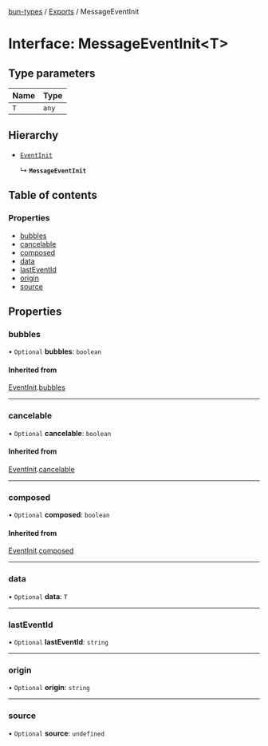 [bun-types](https://github.com/oven-sh/bun-types/blob/master/api-docs/README.md) / [Exports](https://github.com/oven-sh/bun-types/blob/master/api-docs/modules.md) / MessageEventInit

# Interface: MessageEventInit<T\>

## Type parameters

| Name | Type |
| :------ | :------ |
| `T` | `any` |

## Hierarchy

- [`EventInit`](https://github.com/oven-sh/bun-types/blob/master/api-docs/interfaces/EventInit.md)

  ↳ **`MessageEventInit`**

## Table of contents

### Properties

- [bubbles](https://github.com/oven-sh/bun-types/blob/master/api-docs/interfaces/MessageEventInit.md#bubbles)
- [cancelable](https://github.com/oven-sh/bun-types/blob/master/api-docs/interfaces/MessageEventInit.md#cancelable)
- [composed](https://github.com/oven-sh/bun-types/blob/master/api-docs/interfaces/MessageEventInit.md#composed)
- [data](https://github.com/oven-sh/bun-types/blob/master/api-docs/interfaces/MessageEventInit.md#data)
- [lastEventId](https://github.com/oven-sh/bun-types/blob/master/api-docs/interfaces/MessageEventInit.md#lasteventid)
- [origin](https://github.com/oven-sh/bun-types/blob/master/api-docs/interfaces/MessageEventInit.md#origin)
- [source](https://github.com/oven-sh/bun-types/blob/master/api-docs/interfaces/MessageEventInit.md#source)

## Properties

### bubbles

• `Optional` **bubbles**: `boolean`

#### Inherited from

[EventInit](https://github.com/oven-sh/bun-types/blob/master/api-docs/interfaces/EventInit.md).[bubbles](https://github.com/oven-sh/bun-types/blob/master/api-docs/interfaces/EventInit.md#bubbles)

___

### cancelable

• `Optional` **cancelable**: `boolean`

#### Inherited from

[EventInit](https://github.com/oven-sh/bun-types/blob/master/api-docs/interfaces/EventInit.md).[cancelable](https://github.com/oven-sh/bun-types/blob/master/api-docs/interfaces/EventInit.md#cancelable)

___

### composed

• `Optional` **composed**: `boolean`

#### Inherited from

[EventInit](https://github.com/oven-sh/bun-types/blob/master/api-docs/interfaces/EventInit.md).[composed](https://github.com/oven-sh/bun-types/blob/master/api-docs/interfaces/EventInit.md#composed)

___

### data

• `Optional` **data**: `T`

___

### lastEventId

• `Optional` **lastEventId**: `string`

___

### origin

• `Optional` **origin**: `string`

___

### source

• `Optional` **source**: `undefined`

